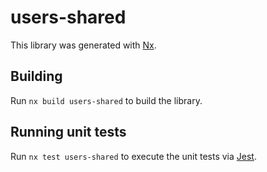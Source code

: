 # users-shared

This library was generated with [Nx](https://nx.dev).

## Building

Run `nx build users-shared` to build the library.

## Running unit tests

Run `nx test users-shared` to execute the unit tests via [Jest](https://jestjs.io).
